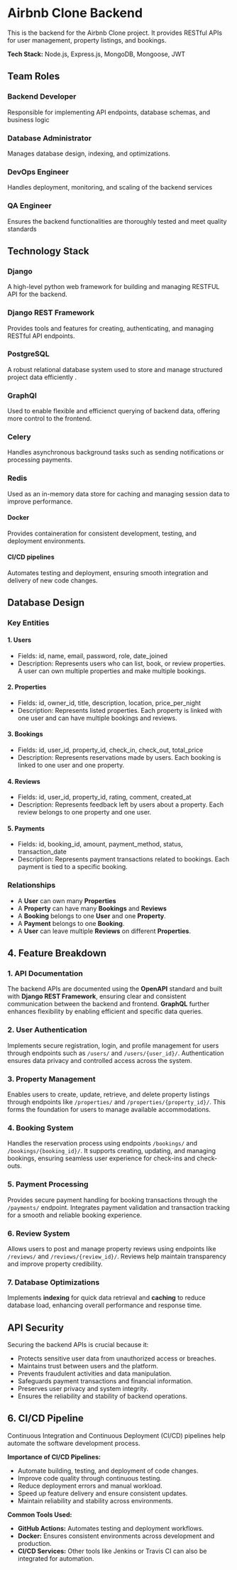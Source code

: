 # Airbnb Clone Backend

This is the backend for the Airbnb Clone project. It provides RESTful APIs for user management, property listings, and bookings.

**Tech Stack:** Node.js, Express.js, MongoDB, Mongoose, JWT


## Team Roles
### Backend Developer
Responsible for implementing API endpoints, database schemas, and business logic
### Database Administrator
Manages database design, indexing, and optimizations.
### DevOps Engineer
Handles deployment, monitoring, and scaling of the backend services
### QA Engineer
Ensures the backend functionalities are thoroughly tested and meet quality standards
## Technology Stack
### Django
A high-level python web framework for building and managing RESTFUL API for the backend.
### Django REST Framework
Provides tools and features for creating, authenticating, and managing RESTful API endpoints.
### PostgreSQL
A robust relational database system used to store and manage structured project data efficiently .
### GraphQl
Used to enable flexible and efficienct querying of backend data, offering more control to the frontend.
### Celery
Handles asynchronous background tasks such as sending notifications or processing payments.
### Redis
Used as an in-memory data store for caching and managing session data to improve performance.
#### Docker
Provides containeration for consistent development, testing, and deployment environments.
#### CI/CD pipelines
Automates testing and deployment, ensuring smooth integration and delivery of new code changes.

## Database Design
### Key Entities
#### 1. Users
- Fields: id, name, email, password, role, date_joined
- Description: Represents users who can list, book, or review properties. A user can own multiple properties and make multiple bookings.
#### 2. Properties
- Fields: id, owner_id, title, description, location, price_per_night
- Description: Represents listed properties. Each property is linked with one user and can have multiple bookings and reviews.
#### 3. Bookings
- Fields: id, user_id, property_id, check_in, check_out, total_price
- Description: Represents reservations made by users. Each booking is linked to one user and one property.
#### 4. Reviews
- Fields: id, user_id, property_id, rating, comment, created_at
- Description: Represents feedback left by users about a property. Each review belongs to one property and one user.
#### 5. Payments
- Fields: id, booking_id, amount, payment_method, status, transaction_date
- Description: Represents payment transactions related to bookings. Each payment is tied to a specific booking.
### Relationships
- A **User** can own many **Properties**
- A **Property** can have many **Bookings** and **Reviews**
- A **Booking** belongs to one **User** and one **Property**.
- A **Payment** belongs to one **Booking**.
- A **User** can leave multiple **Reviews** on different **Properties**.
## 4. Feature Breakdown

### 1. API Documentation
The backend APIs are documented using the **OpenAPI** standard and built with **Django REST Framework**, ensuring clear and consistent communication between the backend and frontend. **GraphQL** further enhances flexibility by enabling efficient and specific data queries.

### 2. User Authentication
Implements secure registration, login, and profile management for users through endpoints such as `/users/` and `/users/{user_id}/`. Authentication ensures data privacy and controlled access across the system.

### 3. Property Management
Enables users to create, update, retrieve, and delete property listings through endpoints like `/properties/` and `/properties/{property_id}/`. This forms the foundation for users to manage available accommodations.

### 4. Booking System
Handles the reservation process using endpoints `/bookings/` and `/bookings/{booking_id}/`. It supports creating, updating, and managing bookings, ensuring seamless user experience for check-ins and check-outs.

### 5. Payment Processing
Provides secure payment handling for booking transactions through the `/payments/` endpoint. Integrates payment validation and transaction tracking for a smooth and reliable booking experience.

### 6. Review System
Allows users to post and manage property reviews using endpoints like `/reviews/` and `/reviews/{review_id}/`. Reviews help maintain transparency and improve property credibility.

### 7. Database Optimizations
Implements **indexing** for quick data retrieval and **caching** to reduce database load, enhancing overall performance and response time.


## API Security

Securing the backend APIs is crucial because it:

- Protects sensitive user data from unauthorized access or breaches.  
- Maintains trust between users and the platform.  
- Prevents fraudulent activities and data manipulation.  
- Safeguards payment transactions and financial information.  
- Preserves user privacy and system integrity.  
- Ensures the reliability and stability of backend operations.  

## 6. CI/CD Pipeline

Continuous Integration and Continuous Deployment (CI/CD) pipelines help automate the software development process.

**Importance of CI/CD Pipelines:**
- Automate building, testing, and deployment of code changes.  
- Improve code quality through continuous testing.  
- Reduce deployment errors and manual workload.  
- Speed up feature delivery and ensure consistent updates.  
- Maintain reliability and stability across environments.  

**Common Tools Used:**
- **GitHub Actions:** Automates testing and deployment workflows.  
- **Docker:** Ensures consistent environments across development and production.  
- **CI/CD Services:** Other tools like Jenkins or Travis CI can also be integrated for automation.  

